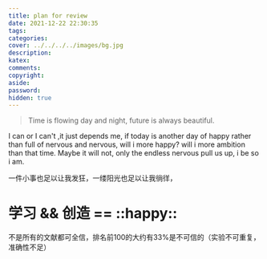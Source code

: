 ```yaml
---
title: plan for review
date: 2021-12-22 22:30:35
tags:
categories:
cover: ../../../../images/bg.jpg
description:
katex:
comments:
copyright:
aside:
password:
hidden: true
---
```


> Time is flowing day and night, future is always beautiful.

I can or I can't ,it just depends me, if today is another day of happy rather than full of nervous and nervous, will i more happy? will i more ambition than that time. Maybe it will not, only the endless nervous pull us up, i be so i am.

一件小事也足以让我发狂，一缕阳光也足以让我徜徉，

# 学习 && 创造 == ::happy::

不是所有的文献都可全信，排名前100的大约有33%是不可信的（实验不可重复，准确性不足）
